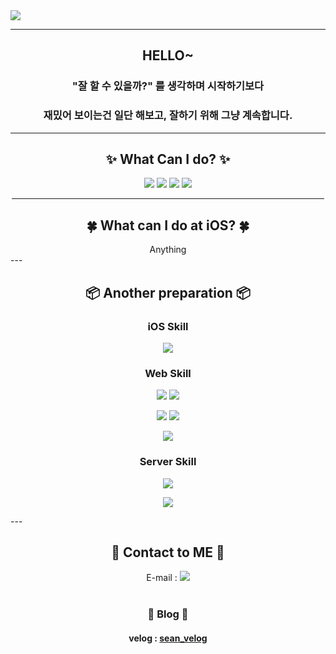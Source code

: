 <img src="https://capsule-render.vercel.app/api?type=waving&color=timeAuto&height=200&section=header&text=Sean's%20Library&fontSize=50" />

---
## <div align=center>HELLO~</div>
### <div align=center>"잘 할 수 있을까?" 를 생각하며 시작하기보다</div>
### <div align=center>재밌어 보이는건 일단 해보고, 잘하기 위해 그냥 계속합니다.</div>
---
 
<div align=center><h2>✨ What Can I do? ✨</h2></div>
<div align=center>
<!--  <p></p> -->
<img src="https://img.shields.io/badge/Swift-F05138?style=flat&logo=Swift&logoColor=white">
<img src="https://img.shields.io/badge/-Objective--C-lightgrey">
<img src="https://img.shields.io/badge/Arduino-00979D?style=flat&logo=Arduino&logoColor=white">
<img src="https://img.shields.io/badge/Python-3776AB?style=flat&logo=Python&logoColor=white">
 
</div>

<div align=center>
  <hr size="5" width="500">
</div>

<div align=center><h2>🍀 What can I do at iOS? 🍀</h2></div>
<div align=center>
Anything
<!--
|💡 Available 💡|📖 Studying 📖|
|:-------------:|:-------------:|
|UIKit|Naver Service|
|SnapKit|FireBase|
|Alamofire|RxSwift|
|Realm||
-->
</div>
---
<div align=center><h2>📦 Another preparation 📦</h2></div>

<div align=center>
    <p>
        <h3>iOS Skill</h3>
        <img src="https://img.shields.io/badge/SwiftUI-143059?style=flat&logo=Swift&logoColor=white"><br>
    </p>
    <p>
        <h3>Web Skill</h3>
        <p>
            <img src="https://img.shields.io/badge/HTML5-E34F26?style=flat&logo=HTML5&logoColor=white">
            <img src="https://img.shields.io/badge/CSS3-1572B6?style=flat&logo=CSS3&logoColor=white">
        </p>
        <p>
            <img src="https://img.shields.io/badge/JavaScript-F7DF1E?style=flat&logo=JavaScript&logoColor=white">
            <img src="https://img.shields.io/badge/TypeScript-3178C6?style=flat&logo=TypeScript&logoColor=white">
        </p>
        <p>
            <img src="https://img.shields.io/badge/React-61DAFB?style=flat&logo=React&logoColor=white"><br>
        </p>
    </p>
    <p>
        <h3>Server Skill</h3>
        <p>
            <img src="https://img.shields.io/badge/Node.js-339933?style=flat&logo=Node.js&logoColor=white">
        </p>
        <p>
            <img src="https://img.shields.io/badge/MongoDB-47A248?style=flat&logo=MongoDB&logoColor=white">
        </p>
    </p>
</div>
---
<div align=center><h2>📮 Contact to ME 📮</h2></div>
<div align=center>E-mail : <a href="mailto:ksg3452@gmail.com"><img src="https://img.shields.io/badge/Gmail-EA4335?style=flat&logo=Gmail&logoColor=white"></a></div><br>

<div align = center><h3> 📒 Blog 📒 </h3></div>
    <p>
        <div align=center><h4>velog : <a href="https://velog.io/@sean_kk">sean_velog</a></h4></div>
    </p>
<!-- <div align=center>Profile : <a href ="https://www.notion.so/iOS-Developer-Profile-7e3ef91f50544c249360770ff92ea2e6"><img src="https://img.shields.io/badge/Notion-000000?style=flat&logo=Notion&logoColor=white"></a></div> -->
